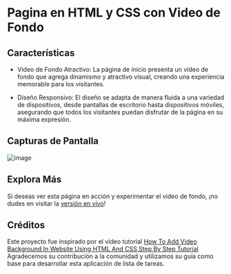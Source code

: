 # Pagina en HTML y CSS con Video de Fondo 

## Características 
* Video de Fondo Atractivo: La página de inicio presenta un video de fondo que agrega dinamismo y atractivo visual, creando una experiencia memorable para los visitantes.

* Diseño Responsivo: El diseño se adapta de manera fluida a una variedad de dispositivos, desde pantallas de escritorio hasta dispositivos móviles, asegurando que todos los visitantes puedan disfrutar de la página en su máxima expresión.

## Capturas de Pantalla
![image](https://github.com/kamarroquin/video-background.github.io/assets/89039973/7f12892e-a6db-4019-a467-1bfed1dadca5)


## Explora Más

Si deseas ver esta página en acción y experimentar el video de fondo, ¡no dudes en visitar la [versión en vivo](https://kamarroquin.github.io/video-background/)!


## Créditos

Este proyecto fue inspirado por el video tutorial [How To Add Video Background In Website Using HTML And CSS Step By Step Tutorial](https://www.youtube.com/watch?v=znqUwx0b0HI&ab_channel=GreatStack) 
Agradecemos su contribución a la comunidad y utilizamos su guía como base para desarrollar esta aplicación de lista de tareas.
